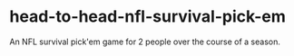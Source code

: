 # head-to-head-nfl-survival-pick-em
An NFL survival pick'em game for 2 people over the course of a season.
